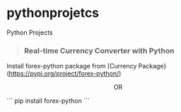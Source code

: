 # pythonprojetcs
Python Projects

> ### Real-time Currency Converter with Python

Install forex-python package from [Currency Package}(https://pypi.org/project/forex-python/)
<p align="center"> OR </p>          
```
pip install forex-python
```
